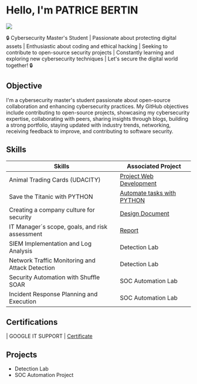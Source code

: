 # Hello, I'm PATRICE BERTIN
<a href="https://www.linkedin.com/in/patrice-bertin-towa-529328170"><img src="https://img.shields.io/badge/-LinkedIn-0072b1?&style=for-the-badge&logo=linkedin&logoColor=white" /></a>

🔒 Cybersecurity Master's Student | Passionate about protecting digital assets | Enthusiastic about coding and ethical hacking | Seeking to contribute to open-source security projects | Constantly learning and exploring new cybersecurity techniques | Let's secure the digital world together! 🔒

## Objective

I'm a cybersecurity master's student passionate about open-source collaboration and enhancing cybersecurity practices. My GitHub objectives include contributing to open-source projects, showcasing my cybersecurity expertise, collaborating with peers, sharing insights through blogs, building a strong portfolio, staying updated with industry trends, networking, receiving feedback to improve, and contributing to software security.

## Skills

| Skills                                         | Associated Project         |
|-----------------------------------------------|----------------------------|
| Animal Trading Cards (UDACITY)                | <a href="https://google.com">Project Web Development</a>|
| Save the Titanic with PYTHON                  | <a href="https://google.com">Automate tasks with PYTHON</a>|
| Creating a company culture for security       | <a href="https://google.com">Design Document</a>|
| IT Manager´s scope, goals, and risk assessment| <a href="https://google.com">Report</a>|
| SIEM Implementation and Log Analysis          | Detection Lab|
| Network Traffic Monitoring and Attack Detection | Detection Lab|
| Security Automation with Shuffle SOAR         | SOC Automation Lab|
| Incident Response Planning and Execution      | SOC Automation Lab|






## Certifications
| GOOGLE IT SUPPORT    |  <a href="https://www.coursera.org/account/accomplishments/specialization/certificate/ZWFZH7XA8M28">Certificate</a>


## Projects
- Detection Lab
- SOC Automation Project
